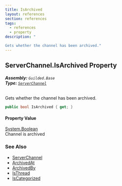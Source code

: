 ```yaml
---
title: IsArchived
layout: references
section: references
tags:
  - references
  - property
description: "

Gets whether the channel has been archived."
---
```


## ServerChannel.IsArchived Property
###### **Assembly:** `Guilded.Base`<br/>**Type:** [`ServerChannel`](ServerChannel 'Guilded.Base.Servers.ServerChannel')

Gets whether the channel has been archived.

```csharp
public bool IsArchived { get; }
```

#### Property Value
[System.Boolean](https://docs.microsoft.com/en-us/dotnet/api/System.Boolean 'System.Boolean')  
Channel is archived

### See Also
- [ServerChannel](ServerChannel 'Guilded.Base.Servers.ServerChannel')
- [ArchivedAt](ServerChannel.ArchivedAt 'Guilded.Base.Servers.ServerChannel.ArchivedAt')
- [ArchivedBy](ServerChannel.ArchivedBy 'Guilded.Base.Servers.ServerChannel.ArchivedBy')
- [IsThread](ServerChannel.IsThread 'Guilded.Base.Servers.ServerChannel.IsThread')
- [IsCategorized](ServerChannel.IsCategorized 'Guilded.Base.Servers.ServerChannel.IsCategorized')